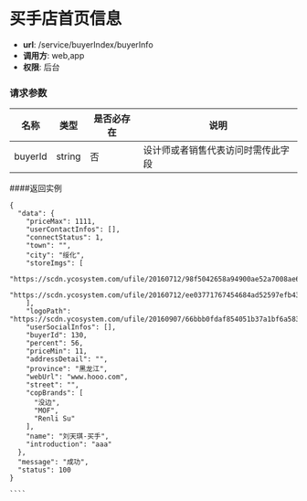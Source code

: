 买手店首页信息
=======

- **url**: /service/buyerIndex/buyerInfo
- **调用方**: web,app
- **权限**: 后台


### 请求参数

|    名称  		   |  类型     | 是否必存在 |                  说明                  |
|------------------|-----------|------------|----------------------------------------|
| buyerId	       | string    | 否         |设计师或者销售代表访问时需传此字段		 |   									 |

####返回实例
`````
{
  "data": {
    "priceMax": 1111,
    "userContactInfos": [],
    "connectStatus": 1,
    "town": "",
    "city": "绥化",
    "storeImgs": [
      "https://scdn.ycosystem.com/ufile/20160712/98f5042658a94900ae52a7008ae6a5b6",
      "https://scdn.ycosystem.com/ufile/20160712/ee03771767454684ad52597efb43d53e"
    ],
    "logoPath": "https://scdn.ycosystem.com/ufile/20160907/66bbb0fdaf854051b37a1bf6a5839929",
    "userSocialInfos": [],
    "buyerId": 130,
    "percent": 56,
    "priceMin": 11,
    "addressDetail": "",
    "province": "黑龙江",
    "webUrl": "www.hooo.com",
    "street": "",
    "copBrands": [
      "没边",
      "MOF",
      "Renli Su"
    ],
    "name": "刘天琪-买手",
    "introduction": "aaa"
  },
  "message": "成功",
  "status": 100
}

````